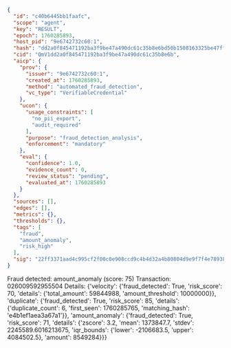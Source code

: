 ```json
{
  "id": "c40b6445bb1faafc",
  "scope": "agent",
  "key": "RESULT",
  "epoch": 1760285893,
  "host_pid": "9e6742732c60:1",
  "hash": "dd2a0f845471192ba3f9be47a490dc61c35b8e6bd50b1508163325be47ff9b96",
  "cid": "QmV1dd2a0f845471192ba3f9be47a490dc61c35b8e6b",
  "aicp": {
    "prov": {
      "issuer": "9e6742732c60:1",
      "created_at": 1760285893,
      "method": "automated_fraud_detection",
      "vc_type": "VerifiableCredential"
    },
    "ucon": {
      "usage_constraints": [
        "no_pii_export",
        "audit_required"
      ],
      "purpose": "fraud_detection_analysis",
      "enforcement": "mandatory"
    },
    "eval": {
      "confidence": 1.0,
      "evidence_count": 0,
      "review_status": "pending",
      "evaluated_at": 1760285893
    }
  },
  "sources": [],
  "edges": [],
  "metrics": {},
  "thresholds": {},
  "tags": [
    "fraud",
    "amount_anomaly",
    "risk_high"
  ],
  "sig": "22ff3371aad4c995cf2f00c0e908ccd9c4b4d32a4b80804d9e9f7f4e7893850c"
}
```

Fraud detected: amount_anomaly (score: 75)
Transaction: 026009592955504
Details: {'velocity': {'fraud_detected': True, 'risk_score': 70, 'details': {'total_amount': 59844988, 'amount_threshold': 10000000}}, 'duplicate': {'fraud_detected': True, 'risk_score': 85, 'details': {'duplicate_count': 6, 'first_seen': 1760285765, 'matching_hash': 'e4b1ef1aea3a67a1'}}, 'amount_anomaly': {'fraud_detected': True, 'risk_score': 71, 'details': {'zscore': 3.2, 'mean': 1373847.7, 'stdev': 2245589.6016213675, 'iqr_bounds': {'lower': -2106683.5, 'upper': 4084502.5}, 'amount': 8549284}}}